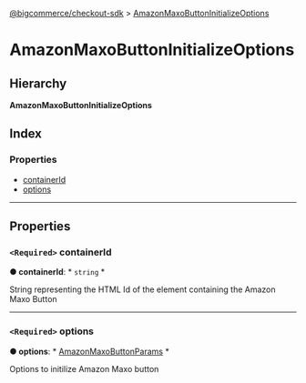 [@bigcommerce/checkout-sdk](../README.md) > [AmazonMaxoButtonInitializeOptions](../interfaces/amazonmaxobuttoninitializeoptions.md)

# AmazonMaxoButtonInitializeOptions

## Hierarchy

**AmazonMaxoButtonInitializeOptions**

## Index

### Properties

* [containerId](amazonmaxobuttoninitializeoptions.md#containerId)
* [options](amazonmaxobuttoninitializeoptions.md#options)

---

## Properties

<a id="containerId"></a>

### `<Required>` containerId

**● containerId**: * `string`
*

String representing the HTML Id of the element containing the Amazon Maxo Button

___
<a id="options"></a>

### `<Required>` options

**● options**: * [AmazonMaxoButtonParams](amazonmaxobuttonparams.md)
*

Options to initilize Amazon Maxo button
